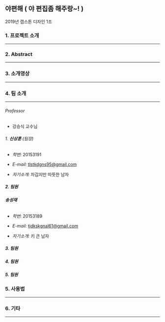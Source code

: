 ## 야편해 ( 야 편집좀 해주랑~! )

2019년 캡스톤 디자인 1조



### 1. 프로젝트 소개

------




### 2. Abstract

------




### 3. 소개영상

------







### 4. 팀 소개

------

###### Professor

- 강승식 교수님

###### 1. **신상훈** (팀장)

- *학번:*      20153191

- *E-mail:*   tlstkdgns95@gmail.com

- *자기소개:*      차갑지만 따뜻한 남자


##### 2. 팀원

###### **송성재**


- *학번:*     20153189

- *E-mail:*   tjdkskgnal61@gmail.com

- *자기소개:*      키 큰 남자

##### 3. 팀원


##### 4. 팀원


##### 5. 팀원



### 5. 사용법

------




### 6. 기타

------


